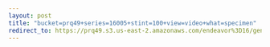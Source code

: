 ```yaml
---
layout: post
title: "bucket=prq49+series=16005+stint=100+view=video+what=specimen"
redirect_to: https://prq49.s3.us-east-2.amazonaws.com/endeavor%3D16/genomes/stage%3D0%2Bwhat%3Dgenerated/stint%3D100/series%3D16005/a%3Dgenome%2Bcriteria%3Dabundance%2Bmorph%3Dwildtype%2Bproc%3D0%2Bseries%3D16005%2Bstint%3D100%2Bthread%3D0%2Bvariation%3Dmaster%2Bext%3D.json.gz
---
```


